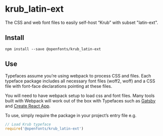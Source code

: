 
# krub_latin-ext

The CSS and web font files to easily self-host “Krub” with subset "latin-ext".

## Install

`npm install --save @openfonts/krub_latin-ext`

## Use

Typefaces assume you’re using webpack to process CSS and files. Each typeface
package includes all necessary font files (woff2, woff) and a CSS file with
font-face declarations pointing at these files.

You will need to have webpack setup to load css and font files. Many tools built
with Webpack will work out of the box with Typefaces such as [Gatsby](https://github.com/gatsbyjs/gatsby)
and [Create React App](https://github.com/facebookincubator/create-react-app).

To use, simply require the package in your project’s entry file e.g.

```javascript
// Load Krub typeface
require('@openfonts/krub_latin-ext')
```
